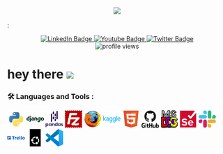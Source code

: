 <div id="header" align="center">
<img src="https://media.giphy.com/media/CVtNe84hhYF9u/giphy.gif">
</div>

:

<div id="badges" align="center">
  <a href="your-linkedin-URL">
    <img src="https://img.shields.io/badge/LinkedIn-blue?style=for-the-badge&logo=linkedin&logoColor=white" alt="LinkedIn Badge"/>
  </a>
  <a href="your-youtube-URL">
    <img src="https://img.shields.io/badge/YouTube-red?style=for-the-badge&logo=youtube&logoColor=white" alt="Youtube Badge"/>
  </a>
  <a href="your-twitter-URL">
    <img src="https://img.shields.io/badge/Twitter-blue?style=for-the-badge&logo=twitter&logoColor=white" alt="Twitter Badge"/>
  </a>
  <br>
  
  <img src="https://komarev.com/ghpvc/?username=sahvsergio&style=flat-square&color=blue" alt="profile views"/>
</div>



<h1>
  hey there
  <img src="https://media.giphy.com/media/3Fox4sRv6aRS9bCggt/giphy-downsized-large.gif" width="30px"/>
</h1>

### :hammer_and_wrench: Languages and Tools :
<div>
 <img src="https://github.com/devicons/devicon/blob/master/icons/python/python-original.svg" alt="Python" width="40" height="40"> 
  <img src="https://github.com/devicons/devicon/blob/master/icons/django/django-plain-wordmark.svg" alt="Django" width="40" height="40"> 
   <img src='https://github.com/devicons/devicon/blob/master/icons/pandas/pandas-original-wordmark.svg' alt='Pandas' width="40" height="40">
   <img src="https://github.com/devicons/devicon/blob/master/icons/filezilla/filezilla-plain.svg" alt="Filezilla width="40" height="40"> 
   <img src="https://github.com/devicons/devicon/blob/master/icons/firefox/firefox-original.svg" alt="Firefox" width="40" height="40"> 
    <img src="https://github.com/devicons/devicon/blob/master/icons/kaggle/kaggle-original-wordmark.svg" alt="Kaggle" width="40" height="40"> 
    <img src="https://github.com/devicons/devicon/blob/master/icons/html5/html5-original.svg" alt="html5" width="40" height="40"> 
    <img src="https://github.com/devicons/devicon/blob/master/icons/github/github-original-wordmark.svg" alt="github" width="40" height="40">  
    <img src="https://github.com/devicons/devicon/blob/master/icons/msdos/msdos-original.svg" alt="MS-DOS" width="40" height="40">  
    <img src="https://github.com/devicons/devicon/blob/master/icons/selenium/selenium-original.svg" alt="Selenium" width="40" height="40">  
    <img src="https://github.com/devicons/devicon/blob/master/icons/slack/slack-original.svg" alt="Slack" width="40" height="40">  
    <img src="https://github.com/devicons/devicon/blob/master/icons/trello/trello-plain-wordmark.svg" alt="Trello" width="40" height="40">  
    <img src="https://github.com/devicons/devicon/blob/master/icons/ubuntu/ubuntu-plain.svg" alt="Ubuntu" width="40" height="40">  
    <img src="https://github.com/devicons/devicon/blob/master/icons/vscode/vscode-original.svg" alt="visual-studio-code width="40" height="40">  
    

  </div>
 
   


   





